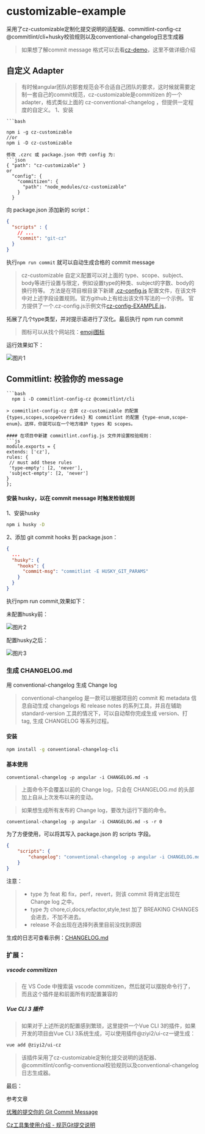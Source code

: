 # customizable-example
采用了cz-customizable定制化提交说明的适配器、commitlint-config-cz @commitlint/cli+husky校验规则以及conventional-changelog日志生成器

> 如果想了解commit message 格式可以去看[cz-demo](https://github.com/lyxdream/cz-demo)，这里不做详细介绍

## 自定义 Adapter

>  有时候angular团队的那套规范会不合适自己团队的要求，这时候就需要定制一套自己的commit规范，cz-customizable是commitizen 的一个 adapter，格式类似上面的 cz-conventional-changelog ，但提供一定程度的自定义。
1、安装

    ```bash

    npm i -g cz-customizable
    //or
    npm i -D cz-customizable

```
修改 .czrc 或 package.json 中的 config 为:
```json 
{ "path": "cz-customizable" }
or
  "config": {
    "commitizen": {
      "path": "node_modules/cz-customizable"
    }
  }

```
向 package.json 添加新的 script：
```json
{
  "scripts" : {
    // ...
    "commit": "git-cz"
  }
}
```
执行`npm run commit` 就可以自动生成合格的 commit message

 > cz-customizable 自定义配置可以对上面的 type、scope、subject、body等进行设置与限定，例如设置type的种类、subject的字数、body的换行符等。
 方法是在项目根目录下新建 [.cz-config.js](./.cz-config.js) 配置文件，在该文件中对上述字段设置规则。官方github上有给出该文件写法的一个示例。
 官方提供了一个.cz-config.js示例文件[cz-config-EXAMPLE.js](https://github.com/leoforfree/cz-customizable/blob/master/cz-config-EXAMPLE.js)，

 拓展了几个type类型，并对提示语进行了汉化。最后执行 npm run commit

  > 图标可以从找个网站找：[emoji图标](https://emojipedia.org/objects/)

运行效果如下：

 ![图片1](./img/1.png)

 ## Commitlint: 校验你的 message

    ```bash
      npm i -D commitlint-config-cz @commitlint/cli
   ```
> commitlint-config-cz 合并 cz-customizable 的配置 {types,scopes,scopeOverrides} 和 commitlint 的配置 {type-enum,scope-enum}。这样，你就可以在一个地方维护 types 和 scopes。

#### 在项目中新建 commitlint.config.js 文件并设置校验规则：
```js
module.exports = {
  extends: ['cz'],
  rules: {
    // must add these rules
    'type-empty': [2, 'never'],
    'subject-empty': [2, 'never']
  }
};

```

#### 安装 husky，以在 commit message 时触发检验规则
1、安装husky
```bash
npm i husky -D
```
2、添加 git commit hooks 到 package.json：
```json 
{
  ...
  "husky": {
    "hooks": {
      "commit-msg": "commitlint -E HUSKY_GIT_PARAMS"
    }
  }
}

```

执行npm run commit,效果如下：

未配置husky前：

![图片2](./img/2.png)

配置husky之后：

![图片3](./img/3.png)


### 生成 CHANGELOG.md

用 conventional-changelog 生成 Change log

> conventional-changelog 是一款可以根据项目的 commit 和 metadata 信息自动生成 changelogs 和 release notes 的系列工具，并且在辅助 standard-version 工具的情况下，可以自动帮你完成生成 version、打 tag, 生成 CHANGELOG 等系列过程。

#### 安装

```bash
npm install -g conventional-changelog-cli
```

#### 基本使用

`conventional-changelog -p angular -i CHANGELOG.md -s`
> 上面命令不会覆盖以前的 Change log，只会在 CHANGELOG.md 的头部加上自从上次发布以来的变动。

> 如果想生成所有发布的 Change log，要改为运行下面的命令。

`conventional-changelog -p angular -i CHANGELOG.md -s -r 0`

为了方便使用，可以将其写入 package.json 的 scripts 字段。

```json
{
    "scripts": {
        "changelog": "conventional-changelog -p angular -i CHANGELOG.md -s -r 0"
    }
}
```

注意：

> -   type 为 feat 和 fix，perf，revert，则该 commit 将肯定出现在 Change log 之中。
> -   type 为 chore,ci,docs,refactor,style,test 加了 BREAKING CHANGES 会进去，不加不进去。
> -   release 不会出现在选择列表里目前没找到原因

生成的日志可查看示例：[CHANGELOG.md](./CHANGELOG.md)


### 扩展：

##### vscode commitizen
> 在 VS Code 中搜索装 vscode commitizen，然后就可以摆脱命令行了，而且这个插件是和前面所有的配置兼容的


#####  Vue CLI 3 插件
> 如果对于上述所说的配置感到繁琐，这里提供一个Vue CLI 3的插件，如果开发的项目由Vue CLI 3系统生成，可以使用插件@ziyi2/ui-cz一键生成：

```bash
vue add @ziyi2/ui-cz
```
> 该插件采用了cz-customizable定制化提交说明的适配器、@commitlint/config-conventional校验规则以及conventional-changelog日志生成器。


最后：

参考文章

[优雅的提交你的 Git Commit Message](https://juejin.im/post/6844903606815064077#heading-10)

[Cz工具集使用介绍 - 规范Git提交说明](https://blog.csdn.net/weixin_33890526/article/details/91393527)

```
